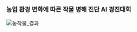 ### 농업 환경 변화에 따른 작물 병해 진단 AI 경진대회
![농작물_결과](https://github.com/penguin1109/dacon-lg-crop-/assets/59923223/2f422834-32fb-4fa8-acb0-41143bf8f8fc)

